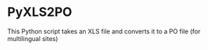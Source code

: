 PyXLS2PO
========

This Python script takes an XLS file and converts it to a PO file (for multilingual sites)